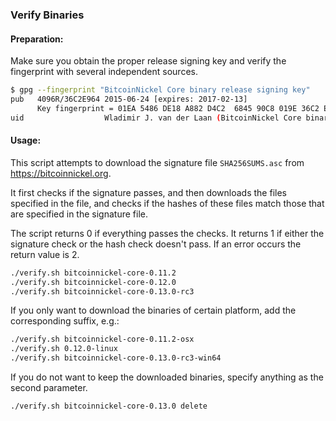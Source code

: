 ### Verify Binaries

#### Preparation:

Make sure you obtain the proper release signing key and verify the fingerprint with several independent sources.

```sh
$ gpg --fingerprint "BitcoinNickel Core binary release signing key"
pub   4096R/36C2E964 2015-06-24 [expires: 2017-02-13]
      Key fingerprint = 01EA 5486 DE18 A882 D4C2  6845 90C8 019E 36C2 E964
uid                  Wladimir J. van der Laan (BitcoinNickel Core binary release signing key) <laanwj@gmail.com>
```

#### Usage:

This script attempts to download the signature file `SHA256SUMS.asc` from https://bitcoinnickel.org.

It first checks if the signature passes, and then downloads the files specified in the file, and checks if the hashes of these files match those that are specified in the signature file.

The script returns 0 if everything passes the checks. It returns 1 if either the signature check or the hash check doesn't pass. If an error occurs the return value is 2.


```sh
./verify.sh bitcoinnickel-core-0.11.2
./verify.sh bitcoinnickel-core-0.12.0
./verify.sh bitcoinnickel-core-0.13.0-rc3
```

If you only want to download the binaries of certain platform, add the corresponding suffix, e.g.:

```sh
./verify.sh bitcoinnickel-core-0.11.2-osx
./verify.sh 0.12.0-linux
./verify.sh bitcoinnickel-core-0.13.0-rc3-win64
```

If you do not want to keep the downloaded binaries, specify anything as the second parameter.

```sh
./verify.sh bitcoinnickel-core-0.13.0 delete
```
